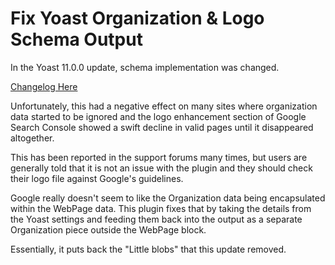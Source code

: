# Fix Yoast Organization & Logo Schema Output

In the Yoast 11.0.0 update, schema implementation was changed.

[Changelog Here](https://yoast.com/yoast-seo-11-0/)

Unfortunately, this had a negative effect on many sites where organization data started to be ignored and the logo enhancement section of Google Search Console showed a swift decline in valid pages until it disappeared altogether.

This has been reported in the support forums many times, but users are generally told that it is not an issue with the plugin and they should check their logo file against Google's guidelines.

Google really doesn't seem to like the Organization data being encapsulated within the WebPage data. This plugin fixes that by taking the details from the Yoast settings and feeding them back into the output as a separate Organization piece outside the WebPage block. 

Essentially, it puts back the "Little blobs" that this update removed.
